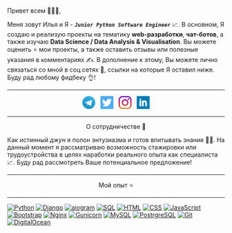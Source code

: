 Привет всем 👋👋👋,

Меня зовут Илья и Я - ***`Junior Python Software Engineer`*** 📈. 
В основном, Я создаю и реализую проекты на тематику **web-разработки**, **чат-ботов**, а также изучаю **Data Science
/ Data Analysis & Visualisation**. Вы можете оценить ⭐ мои проекты, а также оставить отзывы или полезные указания в комментариях ✍.
В дополнение к этому, Вы можете лично связаться со мной в соц.сетях 📨, ссылки на которые Я оставил ниже. Буду рад любому фидбеку 👌!

---

<p align='center'>
<a href="https://t.me/ilya_romanov1ch"><img height="30" src="https://github.com/kizilov-ilya/kizilov-ilya/blob/sources/icons/telegram.png?raw=true"></a>&nbsp;&nbsp;
<a href="https://twitter.com/ElijahKizilov"><img height="30" src="https://github.com/kizilov-ilya/kizilov-ilya/blob/sources/icons/twitter.png?raw=true"></a>&nbsp;&nbsp;
<a href="https://www.instagram.com/ilya._romanovich/"><img height="30" src="https://github.com/kizilov-ilya/kizilov-ilya/blob/sources/icons/instagram.jpg?raw=true"></a>&nbsp;&nbsp;
<a href="https://www.linkedin.com/in/ilya-kizilov/"><img height="30" src="https://github.com/kizilov-ilya/kizilov-ilya/blob/sources/icons/linkedin.png?raw=true"></a>
</p>

---

<p align='center'>О сотрудничестве 🤝</p>

Как истинный *джун* я полон энтузиазма и готов впитывать знания 🧑‍💻. На данный момент я рассматриваю возможность стажировки или
трудоустройства в целях наработки реального опыта как специалиста 📈. Буду рад рассмотреть Ваше потенциальное предложение!

---
<p align='center'>Мой опыт ⭐</p>

---

[![Python](https://img.shields.io/badge/Language-Python-blue)]()
[![Django](https://img.shields.io/badge/Framework-Django-%23067300)]()
[![aiogram](https://img.shields.io/badge/Tool-aiogram-%2300d4d0)]()
[![SQL](https://img.shields.io/badge/Language-SQL-%23004d8c)]()
[![HTML](https://img.shields.io/badge/Markup-HTML-%23ff5e00)]()
[![CSS](https://img.shields.io/badge/Style-CSS-%2300c4eb)]()
[![JavaScript](https://img.shields.io/badge/Language-JavaScript-%23edd500)]()
[![Bootstrap](https://img.shields.io/badge/Framework-Bootstrap-%23a400c4)]()
[![Nginx](https://img.shields.io/badge/Server-Nginx-%23009900)]()
[![Gunicorn](https://img.shields.io/badge/Server-Gunicorn-%23489747)]()
[![MySQL](https://img.shields.io/badge/RDBMS-MySQL-%23004d8c)]()
[![PostrgreSQL](https://img.shields.io/badge/RDBMS-PostgreSQL-%23336791)]()
[![Git](https://img.shields.io/badge/VCS-Git-%23ff4400)]()
[![DigitalOcean](https://img.shields.io/badge/Server-DigitalOcean-%230080FF)]()
